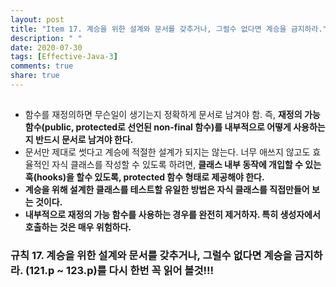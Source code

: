 ```yaml
---
layout: post
title: "Item 17. 계승을 위한 설계와 문서를 갖추거나, 그럴수 없다면 계승을 금지하라."
description: " "
date: 2020-07-30
tags: [Effective-Java-3]
comments: true
share: true
---
```


## 
- 함수를 재정의하면 무슨일이 생기는지 정확하게 문서로 남겨야 함.
	즉, __재정의 가능 함수(public, protected로 선언된 non-final 함수)를 내부적으로 어떻게 사용하는지 반드시 문서로 남겨야 한다.__
- 문서만 제대로 썻다고 계승에 적절한 설계가 되지는 않는다. 
  너무 애쓰지 않고도 효율적인 자식 클래스를 작성할 수 있도록 하려면, __클래스 내부 동작에 개입할 수 있는 훅(hooks)을 할수 있도록, protected 함수 형태로 제공해야 한다.__
- __계승을 위해 설계한 클래스를 테스트할 유일한 방법은 자식 클래스를 직접만들어 보는 것이다.__
- __내부적으로 재정의 가능 함수를 사용하는 경우를 완전히 제거하자. 특히 생성자에서 호출하는 것은 매우 위험하다.__

### 규칙 17. 계승을 위한 설계와 문서를 갖추거나, 그럴수 없다면 계승을 금지하라. (121.p ~ 123.p)를 다시 한번 꼭 읽어 볼것!!!


